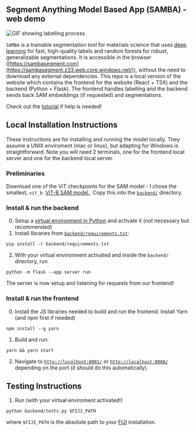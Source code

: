 ## Segment Anything Model Based App (SAMBA) - web demo
![GIF showing labelling process](https://sambasegment.blob.core.windows.net/resources/labelling_compressed.gif)
<!-- ![Diagram showing (a) different labelling types in SAMBA, (b) impact of scale parameter on smart labelling and (c) output segmentation ](docs/gui.png) --> 

`SAMBA` is a trainable segmentation tool for materials science that uses [deep learning](https://github.com/facebookresearch/segment-anything) for fast, high-quality labels and random forests for robust, generalizable segmentations. It is accessible in the browser ([https://sambasegment.com](https://sambasegment.z33.web.core.windows.net/)), without the need to download any external dependencies. This repo is a local version of the website which contains the frontend for the website (React + TSX) and the backend (Python + Flask). The frontend handles labelling and the backend sends back SAM embeddings (if requested) and segmentations.

Check out the [tutorial](TUTORIAL.md) if help is needed!


## Local Installation Instructions
These instructions are for installing and running the model locally. They assume a UNIX enviroment (mac or linux), but adapting for Windows is straightforward. Note you will need 2 terminals, one for the frontend local server and one for the backend local server.
### Preliminaries
Download one of the ViT checkpoints for the SAM model - I chose the smallest, `vit_b`: [ViT-B SAM model.](https://dl.fbaipublicfiles.com/segment_anything/sam_vit_b_01ec64.pth). Copy this into the [`backend/`](backend) directory.

### Install & run the backend
0. Setup a [virtual environment in Python](https://docs.python.org/3/library/venv.html) and activate it (not necessary but recommended)
1. Install libraries from [`backend/requirements.txt`](backend/requirements.txt):
```
pip install -r backend/requirements.txt
```
2. With your virtual environment activated and inside the `backend/` directory, run
```
python -m flask --app server run
```
The server is now setup and listening for requests from our frontend!

### Install & run the frontend
0. Install the JS libraries needed to build and run the frontend. Install Yarn (and npm first if needed)
```
npm install --g yarn
```
1. Build and run:
```
yarn && yarn start
```
2. Navigate to [`http://localhost:8081/`](http://localhost:8081/) or [`http://localhost:8080/`](http://localhost:8080/) depending on the port (it should do this automatically).

## Testing Instructions
1. Run (with your virtual enviroment activated!)
```
python backend/tests.py $FIJI_PATH
```
where `$FIJI_PATH` is the absolute path to your [FIJI](https://imagej.net/software/fiji/) installation.
